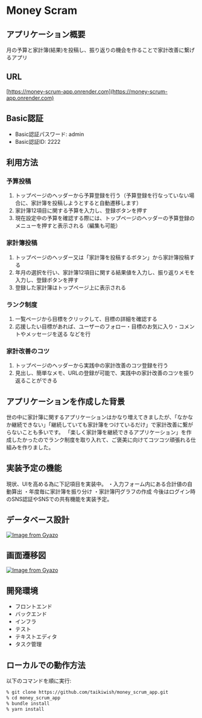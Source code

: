 # Money Scram

## アプリケーション概要
月の予算と家計簿(結果)を投稿し、振り返りの機会を作ることで家計改善に繋げるアプリ

## URL
[https://money-scrum-app.onrender.com](https://money-scrum-app.onrender.com)

## Basic認証
- Basic認証パスワード: admin
- Basic認証ID: 2222

## 利用方法

### 予算投稿
1. トップページのヘッダーから予算登録を行う（予算登録を行なっていない場合に、家計簿を投稿しようとすると自動遷移します）
2. 家計簿12項目に関する予算を入力し、登録ボタンを押す
3. 現在設定中の予算を確認する際には、トップページのヘッダーの予算登録のメニューを押すと表示される（編集も可能）

### 家計簿投稿
1. トップページのヘッダー又は「家計簿を投稿するボタン」から家計簿投稿する
2. 年月の選択を行い、家計簿12項目に関する結果値を入力し、振り返りメモを入力し、登録ボタンを押す
3. 登録した家計簿はトップページ上に表示される

### ランク制度
1. 一覧ページから目標をクリックして、目標の詳細を確認する
2. 応援したい目標があれば、ユーザーのフォロー・目標のお気に入り・コメントやメッセージを送る などを行

### 家計改善のコツ
1. トップページのヘッダーから実践中の家計改善のコツ登録を行う
2. 見出し、簡単なメモ、URLの登録が可能で、実践中の家計改善のコツを振り返ることができる

## アプリケーションを作成した背景
世の中に家計簿に関するアプリケーションはかなり増えてきましたが、「なかなか継続できない」「継続していても家計簿をつけているだけ」で家計改善に繋がらないことも多いです。
「楽しく家計簿を継続できるアプリケーション」を作成したかったのでランク制度を取り入れて、ご褒美に向けてコツコツ頑張れる仕組みを作りました。


## 実装予定の機能
現状、UIを高める為に下記項目を実装中。
・入力フォーム内にある合計値の自動算出
・年度毎に家計簿を振り分け
・家計簿円グラフの作成
今後はログイン時のSNS認証やSNSでの共有機能を実装予定。

## データベース設計

[![Image from Gyazo](https://i.gyazo.com/bff534215bbe70b2e5fdb51c1587f2b4.png)](https://gyazo.com/bff534215bbe70b2e5fdb51c1587f2b4)

## 画面遷移図

[![Image from Gyazo](https://i.gyazo.com/c16dc029d3c2c815f921514b4f0e6393.png)](https://gyazo.com/c16dc029d3c2c815f921514b4f0e6393)

## 開発環境
- フロントエンド
- バックエンド
- インフラ
- テスト
- テキストエディタ
- タスク管理

## ローカルでの動作方法
以下のコマンドを順に実行:
```sh
% git clone https://github.com/taikiwish/money_scrum_app.git
% cd money_scrum_app
% bundle install
% yarn install

